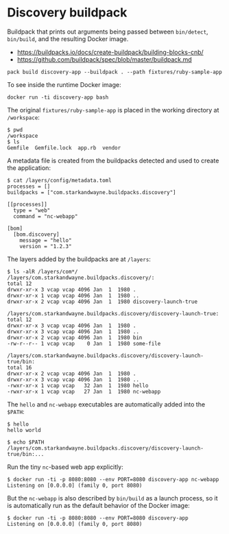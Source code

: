 # Discovery buildpack

Buildpack that prints out arguments being passed between `bin/detect`, `bin/build`, and the resulting Docker image.

* https://buildpacks.io/docs/create-buildpack/building-blocks-cnb/
* https://github.com/buildpack/spec/blob/master/buildpack.md

```plain
pack build discovery-app --buildpack . --path fixtures/ruby-sample-app
```

To see inside the runtime Docker image:

```plain
docker run -ti discovery-app bash
```

The original `fixtures/ruby-sample-app` is placed in the working directory at `/workspace`:

```plain
$ pwd
/workspace
$ ls
Gemfile  Gemfile.lock  app.rb  vendor
```

A metadata file is created from the buildpacks detected and used to create the application:

```plain
$ cat /layers/config/metadata.toml
processes = []
buildpacks = ["com.starkandwayne.buildpacks.discovery"]

[[processes]]
  type = "web"
  command = "nc-webapp"

[bom]
  [bom.discovery]
    message = "hello"
    version = "1.2.3"
```

The layers added by the buildpacks are at `/layers`:

```plain
$ ls -alR /layers/com*/
/layers/com.starkandwayne.buildpacks.discovery/:
total 12
drwxr-xr-x 3 vcap vcap 4096 Jan  1  1980 .
drwxr-xr-x 1 vcap vcap 4096 Jan  1  1980 ..
drwxr-xr-x 2 vcap vcap 4096 Jan  1  1980 discovery-launch-true

/layers/com.starkandwayne.buildpacks.discovery/discovery-launch-true:
total 12
drwxr-xr-x 3 vcap vcap 4096 Jan  1  1980 .
drwxr-xr-x 3 vcap vcap 4096 Jan  1  1980 ..
drwxr-xr-x 2 vcap vcap 4096 Jan  1  1980 bin
-rw-r--r-- 1 vcap vcap    0 Jan  1  1980 some-file

/layers/com.starkandwayne.buildpacks.discovery/discovery-launch-true/bin:
total 16
drwxr-xr-x 2 vcap vcap 4096 Jan  1  1980 .
drwxr-xr-x 3 vcap vcap 4096 Jan  1  1980 ..
-rwxr-xr-x 1 vcap vcap   32 Jan  1  1980 hello
-rwxr-xr-x 1 vcap vcap   27 Jan  1  1980 nc-webapp
```

The `hello` and `nc-webapp` executables are automatically added into the `$PATH`:

```plain
$ hello
hello world

$ echo $PATH
/layers/com.starkandwayne.buildpacks.discovery/discovery-launch-true/bin:...
```

Run the tiny `nc`-based web app explicitly:

```plain
$ docker run -ti -p 8080:8080 --env PORT=8080 discovery-app nc-webapp
Listening on [0.0.0.0] (family 0, port 8080)
```

But the `nc-webapp` is also described by `bin/build` as a launch process, so it is automatically run as the default behavior of the Docker image:

```plain
$ docker run -ti -p 8080:8080 --env PORT=8080 discovery-app
Listening on [0.0.0.0] (family 0, port 8080)
```
